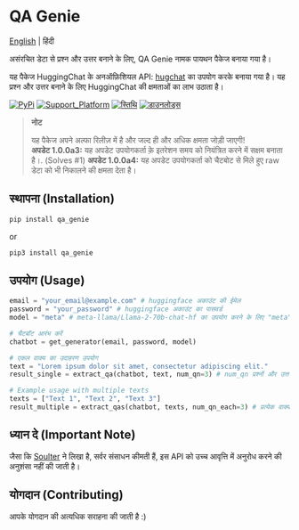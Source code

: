 # QA Genie

[English](README.md) | हिंदी

असंरचित डेटा से प्रश्न और उत्तर बनाने के लिए, QA Genie नामक पायथन पैकेज बनाया गया है। 

यह पैकेज HuggingChat के अनऑफ़िशियल API: [hugchat](https://pypi.org/project/hugchat/) का उपयोग करके बनाया गया है। यह प्रश्न और उत्तर बनाने के लिए HuggingChat की क्षमताओं का लाभ उठाता है।

[![PyPi](https://img.shields.io/pypi/v/qa_genie.svg?logo=pypi&logoColor=white)](https://pypi.python.org/pypi/qa_genie)
[![Support_Platform](https://img.shields.io/badge/3.9+-%234ea94b.svg?logo=python&logoColor=white)](https://pypi.python.org/pypi/qa_genie)
[![स्तिथि](https://img.shields.io/badge/status-operational-%234ea94b.svg?logo=ok&logoColor=white)](https://pypi.python.org/pypi/qa_genie)
[![डाउनलोड्स](https://static.pepy.tech/badge/qa_genie?logo=download&logoColor=white)](https://www.pepy.tech/projects/qa_genie)

> **नोट**
>
> यह पैकेज अपने अल्फा रिलीज़ में है और जल्द ही और अधिक क्षमता जोड़ी जाएगी! <br>
> **अपडेट 1.0.0a3:** यह अपडेट उपयोगकर्ता क़े इतरेशन समय को नियंत्रित करने में सक्षम बनाता है।. (Solves #1)
> **अपडेट 1.0.0a4:** यह अपडेट उपयोगकर्ता को चैटबोट से मिले हुए raw डेटा को भी निकालने की क्षमता देता है।


## स्थापना (Installation)
```bash
pip install qa_genie
```
or
```bash
pip3 install qa_genie
```


## उपयोग (Usage)
```python
email = "your_email@example.com" # huggingface अकाउंट की ईमेल 
password = "your_password" # huggingface अकाउंट का पासवर्ड 
model = "meta" # meta-llama/Llama-2-70b-chat-hf का उपयोग करने के लिए "meta" या OpenAssistant/oasst-sft-6-llama-30b का उपयोग करने के लिए "oasst" डाले

# चैटबॉट आरंभ करें
chatbot = get_generator(email, password, model)

# एकल वाक्य का उदाहरण उपयोग
text = "Lorem ipsum dolor sit amet, consectetur adipiscing elit."
result_single = extract_qa(chatbot, text, num_qn=3) # num_qn प्रश्नों और उत्तरों के साथ pandas.DataFrame लौटाता है

# Example usage with multiple texts
texts = ["Text 1", "Text 2", "Text 3"]
result_multiple = extract_qas(chatbot, texts, num_qn_each=3) # प्रत्येक वाक्य के लिए num_qn_each प्रश्नों और उत्तरों के साथ pandas.DataFrame लौटाता ह
```

## ध्यान दे (Important Note)
जैसा कि [Soulter](github.com/Soulter) ने लिखा है, सर्वर संसाधन कीमती हैं, इस API को उच्च आवृत्ति में अनुरोध करने की अनुशंसा नहीं की जाती है।

## योगदान (Contributing)
आपके योगदान की अत्यधिक सराहना की जाती है :)
